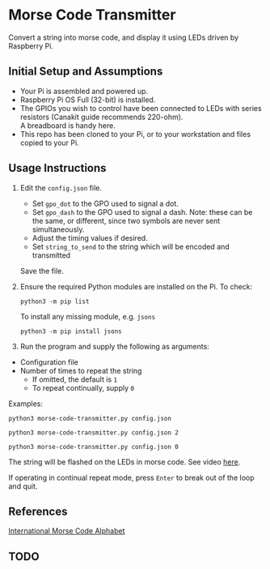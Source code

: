# Morse Code Transmitter

Convert a string into morse code, and display it using LEDs driven by Raspberry Pi.

## Initial Setup and Assumptions

* Your Pi is assembled and powered up.
* Raspberry Pi OS Full (32-bit) is installed.
* The GPIOs you wish to control have been connected to LEDs with series resistors (Canakit guide recommends 220-ohm).  
  A breadboard is handy here.
* This repo has been cloned to your Pi, or to your workstation and files copied to your Pi.
  
## Usage Instructions

1. Edit the `config.json` file.  
   
   * Set `gpo_dot` to the GPO used to signal a dot.
   * Set `gpo_dash` to the GPO used to signal a dash.
   Note: these can be the same, or different, since two symbols are never sent simultaneously.
   * Adjust the timing values if desired.
   * Set `string_to_send` to the string which will be encoded and transmitted

   Save the file.
   
2. Ensure the required Python modules are installed on the Pi.  To check:
 
   `python3 -m pip list`
   
   To install any missing module, e.g. `jsons`
   
   `python3 -m pip install jsons`
   
3. Run the program and supply the following as arguments: 

* Configuration file
* Number of times to repeat the string
    * If omitted, the default is `1`
    * To repeat continually, supply `0`

Examples:

    python3 morse-code-transmitter.py config.json
    
    python3 morse-code-transmitter.py config.json 2
    
    python3 morse-code-transmitter.py config.json 0

        
The string will be flashed on the LEDs in morse code.
See video  [here](https://rumble.com/vjpqxt-raspberry-pi-morse-code-transmitter.html).

If operating in continual repeat mode, press `Enter` to break out of the loop and quit.
 
## References

[International Morse Code Alphabet](https://en.wikipedia.org/wiki/Morse_code#/media/File:International_Morse_Code.svg)

## TODO
